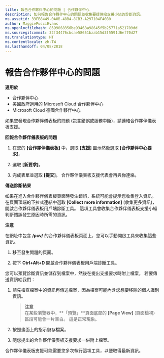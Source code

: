 ```yaml
---
title: 報告合作夥伴中心的問題 | 合作夥伴中心
description: 如何報告合作夥伴中心的問題並收集要提供給支援小組的診斷資訊。
ms.assetid: 33FB8449-0A8B-48B4-8CB3-A297104F40B0
author: MaggiePucciEvans
ms.openlocfilehash: 8599068356be93468a98645f5b25771a521709dd
ms.sourcegitcommit: 32f34476cbcae58651baab15d3f5591d6ef70d27
ms.translationtype: HT
ms.contentlocale: zh-TW
ms.lasthandoff: 04/08/2018
---
```

# <a name="report-problems-with-partner-center"></a>報告合作夥伴中心的問題

**適用於**

-  合作夥伴中心
-  美國政府適用的 Microsoft Cloud 合作夥伴中心
-  Microsoft Cloud 德國合作夥伴中心

如果您發現合作夥伴儀表板的問題 (包含錯誤或服務中斷)，請連絡合作夥伴儀表板支援。

**回報合作夥伴儀表板的問題**

1.  在您的 **\[合作夥伴儀表板\]** 中，選取 **\[支援\]** 圖示然後選取 **\[合作夥伴中心要求\]**。

2.  選取 **\[新要求\]**。

3.  完成表單並選取 **\[提交\]**。 合作夥伴儀表板支援代表會再與你連絡。

**傳送診斷結果**

如果在進入合作夥伴儀表板頁面時發生錯誤，系統可能會提示您收集登入資訊。 在頁面頂端的下拉式連結中選取 **\[Collect more information\]** (收集更多資訊)，開啟合作夥伴儀表板用戶端診斷工具。 這項工具會收集合作夥伴儀表板支援小組判斷錯誤發生原因時所需的資訊。 

**注意**

在網址中包含 **/pcv/** 的合作夥伴儀表板頁面上，您可以手動開啟工具來收集這些資訊。

1.  移至發生問題的頁面。

2.  按下 **Ctrl+Alt+D** 開啟合作夥伴儀表板用戶端診斷工具。

您可以預覽診斷資訊並儲存到檔案中，然後在提出支援要求時附上檔案。 若要傳送資訊給我們︰

1.  請先檢查檔案中的資訊再傳送檔案，因為檔案可能內含您想要移除的個人識別資訊。 

    >**注意**<br>
    在某些瀏覽器中，**「預覽」**頁面底部的 **\[Page View\]** (頁面檢視) 區段可能會一片空白。 這是正常現象。

2.  按照畫面上的指示儲存檔案。

3.  隨您提出的合作夥伴儀表板支援要求一併附上檔案。

合作夥伴儀表板支援可能需要您多次執行這項工具，以便取得最新資訊。

